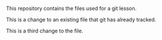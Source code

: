 This repository contains the files used for a git lesson.

This is a change to an existing file that git has already tracked.

This is a third change to the file.



